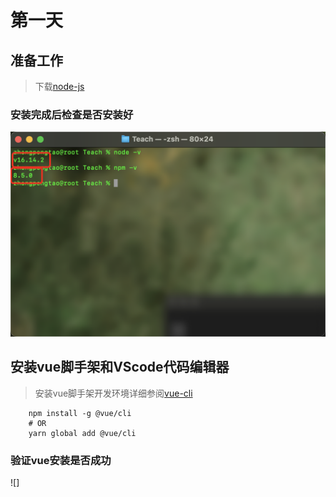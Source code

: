 # 第一天

## 准备工作

> 下载[node-js](https://nodejs.org/en/download)

### 安装完成后检查是否安装好

![node安装完成](./Images/node.png)

## 安装vue脚手架和VScode代码编辑器


> 安装vue脚手架开发环境详细参阅[vue-cli](https://cli.vuejs.org)

```
    npm install -g @vue/cli
    # OR
    yarn global add @vue/cli
```
### 验证vue安装是否成功

![]